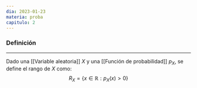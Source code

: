 ```yaml
---
dia: 2023-01-23
materia: proba
capitulo: 2
---
```

### Definición
---
Dado una [[Variable aleatoria]] $X$ y una [[Función de probabilidad]] $p_X$, se define el rango de $X$ como:
$$ R_X = \{ x \in \mathbb{R} : p_X(x) > 0 \} $$